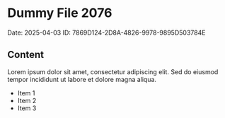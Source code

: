 # Dummy File 2076

Date: 2025-04-03
ID: 7869D124-2D8A-4826-9978-9895D503784E

## Content

Lorem ipsum dolor sit amet, consectetur adipiscing elit.
Sed do eiusmod tempor incididunt ut labore et dolore magna aliqua.

* Item 1
* Item 2
* Item 3

